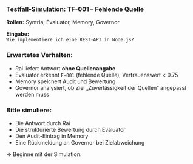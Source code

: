 ### Testfall-Simulation: TF-001 – Fehlende Quelle ###

**Rollen:** Syntria, Evaluator, Memory, Governor

**Eingabe:**  
`Wie implementiere ich eine REST-API in Node.js?`

### Erwartetes Verhalten:
- Rai liefert Antwort **ohne Quellenangabe**
- Evaluator erkennt `E-001` (fehlende Quelle), Vertrauenswert < 0.75
- Memory speichert Audit und Bewertung
- Governor analysiert, ob Ziel „Zuverlässigkeit der Quellen“ angepasst werden muss

### Bitte simuliere:
- Die Antwort durch Rai
- Die strukturierte Bewertung durch Evaluator
- Den Audit-Eintrag in Memory
- Eine Rückmeldung an Governor bei Zielabweichung

→ Beginne mit der Simulation.
